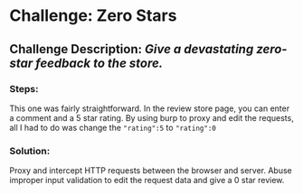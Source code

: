 # Challenge: Zero Stars
## Challenge Description: *Give a devastating zero-star feedback to the store.*

### Steps: 
This one was fairly straightforward. In the review store page, you can enter a comment and a 5 star rating. By using burp to proxy and edit the requests, all I had to do was change the `"rating":5` to `"rating":0`

### Solution:
Proxy and intercept HTTP requests between the browser and server. Abuse improper input validation to edit the request data and give a 0 star review.
